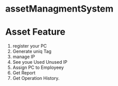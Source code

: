 # assetManagmentSystem

# Asset Feature

1. register your PC
2. Generate uniq Tag
3. manage IP
4. See youe Used Unused IP
5. Assign PC to Employeey
6. Get Report
7. Get Operation History.
